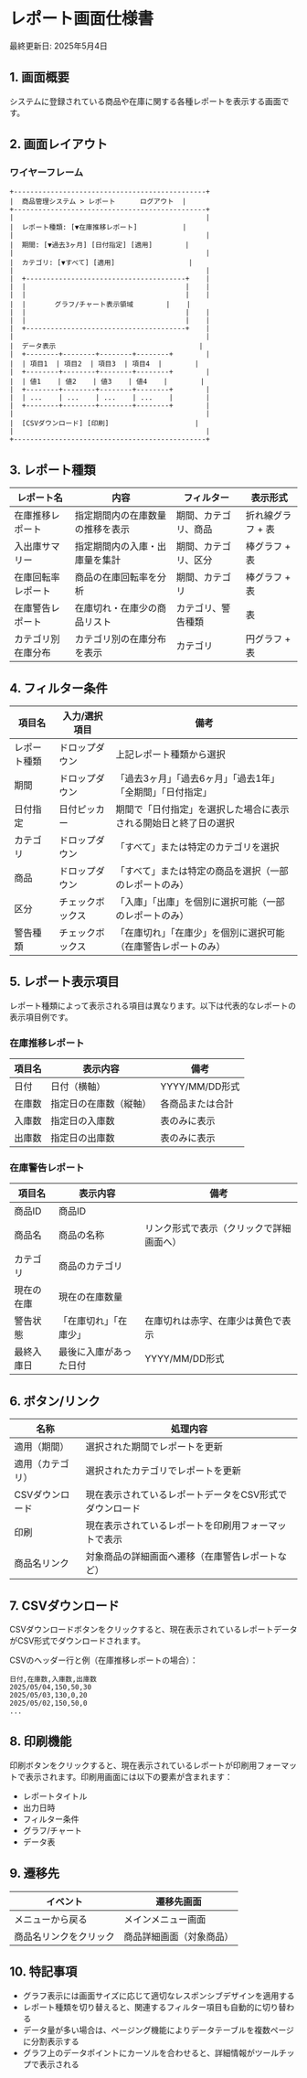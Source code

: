 # レポート画面仕様書

最終更新日: 2025年5月4日

## 1. 画面概要

システムに登録されている商品や在庫に関する各種レポートを表示する画面です。

## 2. 画面レイアウト

### ワイヤーフレーム

```
+-----------------------------------------------+
|  商品管理システム > レポート      ログアウト  |
+-----------------------------------------------+
|                                               |
|  レポート種類: [▼在庫推移レポート]           |
|                                               |
|  期間: [▼過去3ヶ月] [日付指定] [適用]        |
|                                               |
|  カテゴリ: [▼すべて] [適用]                  |
|                                               |
|  +---------------------------------------+    |
|  |                                       |    |
|  |                                       |    |
|  |       グラフ/チャート表示領域        |    |
|  |                                       |    |
|  |                                       |    |
|  +---------------------------------------+    |
|                                               |
|  データ表示                                   |
|  +--------+--------+--------+--------+        |
|  | 項目1  | 項目2  | 項目3  | 項目4  |        |
|  +--------+--------+--------+--------+        |
|  | 値1    | 値2    | 値3    | 値4    |        |
|  +--------+--------+--------+--------+        |
|  | ...    | ...    | ...    | ...    |        |
|  +--------+--------+--------+--------+        |
|                                               |
|  [CSVダウンロード] [印刷]                     |
|                                               |
+-----------------------------------------------+
```

## 3. レポート種類

| レポート名 | 内容 | フィルター | 表示形式 |
|------------|------|------------|----------|
| 在庫推移レポート | 指定期間内の在庫数量の推移を表示 | 期間、カテゴリ、商品 | 折れ線グラフ + 表 |
| 入出庫サマリー | 指定期間内の入庫・出庫量を集計 | 期間、カテゴリ、区分 | 棒グラフ + 表 |
| 在庫回転率レポート | 商品の在庫回転率を分析 | 期間、カテゴリ | 棒グラフ + 表 |
| 在庫警告レポート | 在庫切れ・在庫少の商品リスト | カテゴリ、警告種類 | 表 |
| カテゴリ別在庫分布 | カテゴリ別の在庫分布を表示 | カテゴリ | 円グラフ + 表 |

## 4. フィルター条件

| 項目名 | 入力/選択項目 | 備考 |
|--------|---------------|------|
| レポート種類 | ドロップダウン | 上記レポート種類から選択 |
| 期間 | ドロップダウン | 「過去3ヶ月」「過去6ヶ月」「過去1年」「全期間」「日付指定」 |
| 日付指定 | 日付ピッカー | 期間で「日付指定」を選択した場合に表示される開始日と終了日の選択 |
| カテゴリ | ドロップダウン | 「すべて」または特定のカテゴリを選択 |
| 商品 | ドロップダウン | 「すべて」または特定の商品を選択（一部のレポートのみ） |
| 区分 | チェックボックス | 「入庫」「出庫」を個別に選択可能（一部のレポートのみ） |
| 警告種類 | チェックボックス | 「在庫切れ」「在庫少」を個別に選択可能（在庫警告レポートのみ） |

## 5. レポート表示項目

レポート種類によって表示される項目は異なります。以下は代表的なレポートの表示項目例です。

### 在庫推移レポート

| 項目名 | 表示内容 | 備考 |
|--------|----------|------|
| 日付 | 日付（横軸） | YYYY/MM/DD形式 |
| 在庫数 | 指定日の在庫数（縦軸） | 各商品または合計 |
| 入庫数 | 指定日の入庫数 | 表のみに表示 |
| 出庫数 | 指定日の出庫数 | 表のみに表示 |

### 在庫警告レポート

| 項目名 | 表示内容 | 備考 |
|--------|----------|------|
| 商品ID | 商品ID | |
| 商品名 | 商品の名称 | リンク形式で表示（クリックで詳細画面へ） |
| カテゴリ | 商品のカテゴリ | |
| 現在の在庫 | 現在の在庫数量 | |
| 警告状態 | 「在庫切れ」「在庫少」 | 在庫切れは赤字、在庫少は黄色で表示 |
| 最終入庫日 | 最後に入庫があった日付 | YYYY/MM/DD形式 |

## 6. ボタン/リンク

| 名称 | 処理内容 |
|------|----------|
| 適用（期間） | 選択された期間でレポートを更新 |
| 適用（カテゴリ） | 選択されたカテゴリでレポートを更新 |
| CSVダウンロード | 現在表示されているレポートデータをCSV形式でダウンロード |
| 印刷 | 現在表示されているレポートを印刷用フォーマットで表示 |
| 商品名リンク | 対象商品の詳細画面へ遷移（在庫警告レポートなど） |

## 7. CSVダウンロード

CSVダウンロードボタンをクリックすると、現在表示されているレポートデータがCSV形式でダウンロードされます。

CSVのヘッダー行と例（在庫推移レポートの場合）：

```
日付,在庫数,入庫数,出庫数
2025/05/04,150,50,30
2025/05/03,130,0,20
2025/05/02,150,50,0
...
```

## 8. 印刷機能

印刷ボタンをクリックすると、現在表示されているレポートが印刷用フォーマットで表示されます。印刷用画面には以下の要素が含まれます：

- レポートタイトル
- 出力日時
- フィルター条件
- グラフ/チャート
- データ表

## 9. 遷移先

| イベント | 遷移先画面 |
|----------|------------|
| メニューから戻る | メインメニュー画面 |
| 商品名リンクをクリック | 商品詳細画面（対象商品） |

## 10. 特記事項

- グラフ表示には画面サイズに応じて適切なレスポンシブデザインを適用する
- レポート種類を切り替えると、関連するフィルター項目も自動的に切り替わる
- データ量が多い場合は、ページング機能によりデータテーブルを複数ページに分割表示する
- グラフ上のデータポイントにカーソルを合わせると、詳細情報がツールチップで表示される